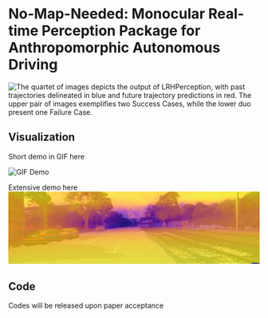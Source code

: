 # No-Map-Needed: Monocular Real-time Perception Package for Anthropomorphic Autonomous Driving
![The quartet of images depicts the output of LRHPerception, with past trajectories delineated in blue and future trajectory predictions in red. The upper pair of images exemplifies two Success Cases, while the lower duo present one Failure Case.](imgs/Viz_Result.png)
## Visualization
Short demo in GIF here

![GIF Demo](imgs/LRHPvideo_gif.gif)

Extensive demo here
[![Watch the Demo Video](imgs/demo_thumbnail.png)](https://www.youtube.com/watch?v=rC6fUYXUcm8)

## Code
Codes will be released upon paper acceptance
